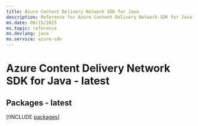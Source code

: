 ```yaml
---
title: Azure Content Delivery Network SDK for Java
description: Reference for Azure Content Delivery Network SDK for Java
ms.date: 08/15/2025
ms.topic: reference
ms.devlang: java
ms.service: azure-cdn
---
```

# Azure Content Delivery Network SDK for Java - latest
## Packages - latest
[!INCLUDE [packages](content-delivery-network-index.md)]